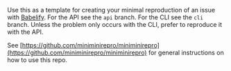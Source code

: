 Use this as a template for creating your minimal reproduction of an issue with [Babelify](https://github.com/babel/babelify). For the API see the `api` branch. For the CLI see the `cli` branch. Unless the problem only occurs with the CLI, prefer to reproduce it with the API.

See [https://github.com/miniminirepro/miniminirepro](https://github.com/miniminirepro/miniminirepro) for general instructions on how to use this repo.
